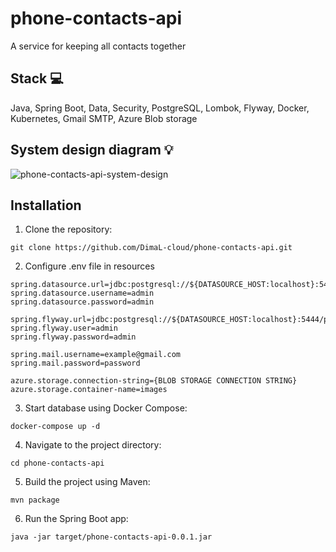 # phone-contacts-api
A service for keeping all contacts together

## Stack 💻
Java, Spring Boot, Data, Security, PostgreSQL, Lombok, Flyway, Docker, Kubernetes, Gmail SMTP, Azure Blob storage

## System design diagram 💡
![phone-contacts-api-system-design](https://github.com/DimaL-cloud/phone-contacts-api/assets/78265212/096101b1-20d1-478f-b0b1-3d1b14b32827)

## Installation

1. Clone the repository:
```
git clone https://github.com/DimaL-cloud/phone-contacts-api.git
```
2. Configure .env file in resources
```
spring.datasource.url=jdbc:postgresql://${DATASOURCE_HOST:localhost}:5444/phone_contacts_db
spring.datasource.username=admin
spring.datasource.password=admin

spring.flyway.url=jdbc:postgresql://${DATASOURCE_HOST:localhost}:5444/phone_contacts_db
spring.flyway.user=admin
spring.flyway.password=admin

spring.mail.username=example@gmail.com
spring.mail.password=password

azure.storage.connection-string={BLOB STORAGE CONNECTION STRING}
azure.storage.container-name=images
```
3. Start database using Docker Compose:
```
docker-compose up -d
```
4. Navigate to the project directory:
```
cd phone-contacts-api
```
5. Build the project using Maven:
```
mvn package
```
6. Run the Spring Boot app:
```
java -jar target/phone-contacts-api-0.0.1.jar
```
